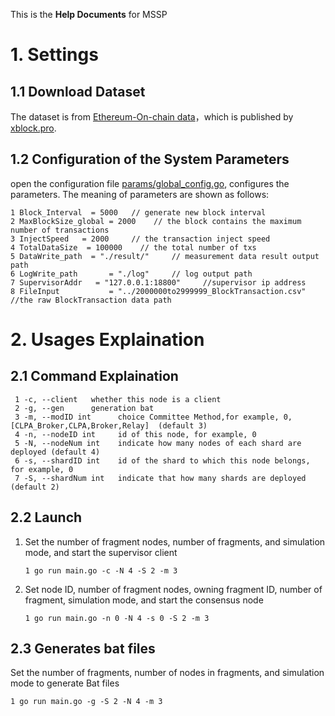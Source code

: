 This is the **Help Documents** for MSSP

# 1. Settings

## 1.1 Download Dataset

The dataset is from [Ethereum-On-chain data](https://xblock.pro/#/dataset/14)，which is published by [xblock.pro](https://xblock.pro/#/).

## 1.2 Configuration of the System Parameters

open the configuration file [params/global_config.go](https://github.com/HuangLab-SYSU/block-emulator/blob/main/params/global_config.go), configures the parameters. The meaning of parameters are shown as follows:

```
1 Block_Interval  = 5000   // generate new block interval
2 MaxBlockSize_global = 2000    // the block contains the maximum number of transactions
3 InjectSpeed   = 2000     // the transaction inject speed
4 TotalDataSize  = 100000    // the total number of txs
5 DataWrite_path  = "./result/"     // measurement data result output path
6 LogWrite_path       = "./log"     // log output path
7 SupervisorAddr   = "127.0.0.1:18800"     //supervisor ip address
8 FileInput           = "../2000000to2999999_BlockTransaction.csv" //the raw BlockTransaction data path
```

# 2. Usages Explaination

## 2.1 Command Explaination

```
 1 -c, --client   whether this node is a client
 2 -g, --gen      generation bat
 3 -m, --modID int      choice Committee Method,for example, 0, [CLPA_Broker,CLPA,Broker,Relay]  (default 3)
 4 -n, --nodeID int     id of this node, for example, 0
 5 -N, --nodeNum int    indicate how many nodes of each shard are deployed (default 4)
 6 -s, --shardID int    id of the shard to which this node belongs, for example, 0
 7 -S, --shardNum int   indicate that how many shards are deployed (default 2)
```

## 2.2 Launch

1. Set the number of fragment nodes, number of fragments, and simulation mode, and start the supervisor client

   ```
   1 go run main.go -c -N 4 -S 2 -m 3 
   ```

2. Set node ID, number of fragment nodes, owning fragment ID, number of fragment, simulation mode, and start the consensus node

   ```
   1 go run main.go -n 0 -N 4 -s 0 -S 2 -m 3 
   ```

## 2.3 Generates bat files

Set the number of fragments, number of nodes in fragments, and simulation mode to generate Bat files

```
1 go run main.go -g -S 2 -N 4 -m 3 
```